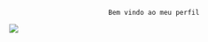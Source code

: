                              Bem vindo ao meu perfil 
![](https://i0.wp.com/25.media.tumblr.com/6a0a72bd828c7c99f2ca6a6d7f3a1bf7/tumblr_mt5nesOgXT1sq93sfo1_500.gif)
